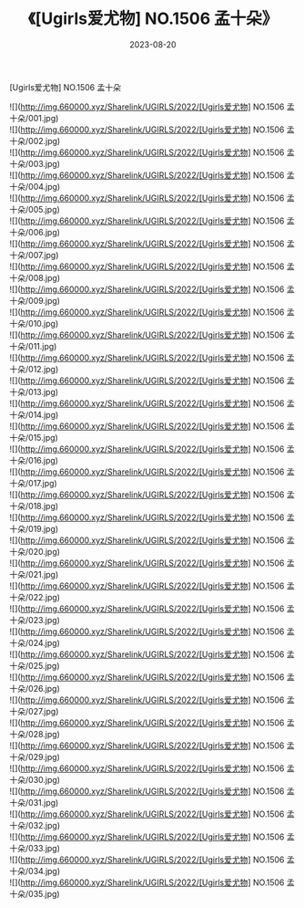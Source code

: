﻿---
layout: post
title:  《[Ugirls爱尤物] NO.1506 孟十朵》
date:   2023-08-20
img: http://img.660000.xyz/Sharelink/UGIRLS/2022/[Ugirls爱尤物] NO.1506 孟十朵/000.jpg
categories: [美女, 清纯, 唯美]
---

[Ugirls爱尤物] NO.1506 孟十朵

 ![](http://img.660000.xyz/Sharelink/UGIRLS/2022/[Ugirls爱尤物] NO.1506 孟十朵/001.jpg) <br>![](http://img.660000.xyz/Sharelink/UGIRLS/2022/[Ugirls爱尤物] NO.1506 孟十朵/002.jpg) <br>![](http://img.660000.xyz/Sharelink/UGIRLS/2022/[Ugirls爱尤物] NO.1506 孟十朵/003.jpg) <br>![](http://img.660000.xyz/Sharelink/UGIRLS/2022/[Ugirls爱尤物] NO.1506 孟十朵/004.jpg) <br>![](http://img.660000.xyz/Sharelink/UGIRLS/2022/[Ugirls爱尤物] NO.1506 孟十朵/005.jpg) <br>![](http://img.660000.xyz/Sharelink/UGIRLS/2022/[Ugirls爱尤物] NO.1506 孟十朵/006.jpg) <br>![](http://img.660000.xyz/Sharelink/UGIRLS/2022/[Ugirls爱尤物] NO.1506 孟十朵/007.jpg) <br>![](http://img.660000.xyz/Sharelink/UGIRLS/2022/[Ugirls爱尤物] NO.1506 孟十朵/008.jpg) <br>![](http://img.660000.xyz/Sharelink/UGIRLS/2022/[Ugirls爱尤物] NO.1506 孟十朵/009.jpg) <br>![](http://img.660000.xyz/Sharelink/UGIRLS/2022/[Ugirls爱尤物] NO.1506 孟十朵/010.jpg) <br>![](http://img.660000.xyz/Sharelink/UGIRLS/2022/[Ugirls爱尤物] NO.1506 孟十朵/011.jpg) <br>![](http://img.660000.xyz/Sharelink/UGIRLS/2022/[Ugirls爱尤物] NO.1506 孟十朵/012.jpg) <br>![](http://img.660000.xyz/Sharelink/UGIRLS/2022/[Ugirls爱尤物] NO.1506 孟十朵/013.jpg) <br>![](http://img.660000.xyz/Sharelink/UGIRLS/2022/[Ugirls爱尤物] NO.1506 孟十朵/014.jpg) <br>![](http://img.660000.xyz/Sharelink/UGIRLS/2022/[Ugirls爱尤物] NO.1506 孟十朵/015.jpg) <br>![](http://img.660000.xyz/Sharelink/UGIRLS/2022/[Ugirls爱尤物] NO.1506 孟十朵/016.jpg) <br>![](http://img.660000.xyz/Sharelink/UGIRLS/2022/[Ugirls爱尤物] NO.1506 孟十朵/017.jpg) <br>![](http://img.660000.xyz/Sharelink/UGIRLS/2022/[Ugirls爱尤物] NO.1506 孟十朵/018.jpg) <br>![](http://img.660000.xyz/Sharelink/UGIRLS/2022/[Ugirls爱尤物] NO.1506 孟十朵/019.jpg) <br>![](http://img.660000.xyz/Sharelink/UGIRLS/2022/[Ugirls爱尤物] NO.1506 孟十朵/020.jpg) <br>![](http://img.660000.xyz/Sharelink/UGIRLS/2022/[Ugirls爱尤物] NO.1506 孟十朵/021.jpg) <br>![](http://img.660000.xyz/Sharelink/UGIRLS/2022/[Ugirls爱尤物] NO.1506 孟十朵/022.jpg) <br>![](http://img.660000.xyz/Sharelink/UGIRLS/2022/[Ugirls爱尤物] NO.1506 孟十朵/023.jpg) <br>![](http://img.660000.xyz/Sharelink/UGIRLS/2022/[Ugirls爱尤物] NO.1506 孟十朵/024.jpg) <br>![](http://img.660000.xyz/Sharelink/UGIRLS/2022/[Ugirls爱尤物] NO.1506 孟十朵/025.jpg) <br>![](http://img.660000.xyz/Sharelink/UGIRLS/2022/[Ugirls爱尤物] NO.1506 孟十朵/026.jpg) <br>![](http://img.660000.xyz/Sharelink/UGIRLS/2022/[Ugirls爱尤物] NO.1506 孟十朵/027.jpg) <br>![](http://img.660000.xyz/Sharelink/UGIRLS/2022/[Ugirls爱尤物] NO.1506 孟十朵/028.jpg) <br>![](http://img.660000.xyz/Sharelink/UGIRLS/2022/[Ugirls爱尤物] NO.1506 孟十朵/029.jpg) <br>![](http://img.660000.xyz/Sharelink/UGIRLS/2022/[Ugirls爱尤物] NO.1506 孟十朵/030.jpg) <br>![](http://img.660000.xyz/Sharelink/UGIRLS/2022/[Ugirls爱尤物] NO.1506 孟十朵/031.jpg) <br>![](http://img.660000.xyz/Sharelink/UGIRLS/2022/[Ugirls爱尤物] NO.1506 孟十朵/032.jpg) <br>![](http://img.660000.xyz/Sharelink/UGIRLS/2022/[Ugirls爱尤物] NO.1506 孟十朵/033.jpg) <br>![](http://img.660000.xyz/Sharelink/UGIRLS/2022/[Ugirls爱尤物] NO.1506 孟十朵/034.jpg) <br>![](http://img.660000.xyz/Sharelink/UGIRLS/2022/[Ugirls爱尤物] NO.1506 孟十朵/035.jpg) <br>